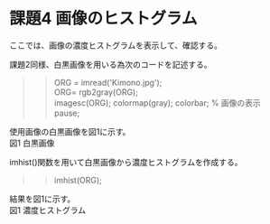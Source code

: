 # 課題4 画像のヒストグラム  
ここでは、画像の濃度ヒストグラムを表示して、確認する。
  
課題2同様、白黒画像を用いる為次のコードを記述する。  
  
>> ORG = imread('Kimono.jpg');  
>> ORG= rgb2gray(ORG);  
>> imagesc(ORG); colormap(gray); colorbar; % 画像の表示  
>> pause;  
  
使用画像の白黒画像を図1に示す。  
図1 白黒画像  
  
imhist()関数を用いて白黒画像から濃度ヒストグラムを作成する。  
  
>> imhist(ORG);  
  
結果を図1に示す。  
図1 濃度ヒストグラム
